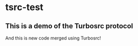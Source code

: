 # tsrc-test
This is a demo of the Turbosrc protocol
---
And this is new code merged using Turbosrc!
